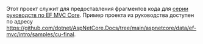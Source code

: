 Этот проект служит для предоставления фрагментов кода для [серии руководств по EF MVC Core](https://docs.microsoft.com/aspnet/core/data/ef-mvc/intro). Пример проекта из руководства доступен по адресу https://github.com/dotnet/AspNetCore.Docs/tree/main/aspnetcore/data/ef-mvc/intro/samples/cu-final.
